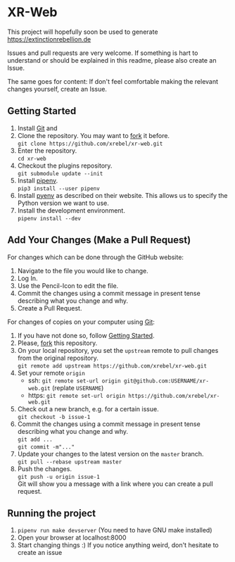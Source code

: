 # XR-Web

This project will hopefully soon be used to generate
https://extinctionrebellion.de

Issues and pull requests are very welcome. If something is hart to understand or
should be explained in this readme, please also create an Issue.

The same goes for content: If don't feel comfortable making the relevant changes
yourself, create an Issue.

## Getting Started
[Getting Started]: #getting-started

1. Install [Git] and
2. Clone the repository. You may want to [fork] it before.  
   `git clone https://github.com/xrebel/xr-web.git`
3. Enter the repository.  
   `cd xr-web`
4. Checkout the plugins repository.  
   `git submodule update --init`
5. Install [pipenv].  
   `pip3 install --user pipenv`
6. Install [pyenv] as described on their website.
   This allows us to specify the Python version we want to use.
7. Install the development environment.  
   `pipenv install --dev`

## Add Your Changes (Make a Pull Request)

For changes which can be done through the GitHub website:

1. Navigate to the file you would like to change.
2. Log In.
3. Use the Pencil-Icon to edit the file.
4. Commit the changes using a commit message in present tense describing what
   you change and why.
5. Create a Pull Request.

For changes of copies on your computer using [Git]:

1. If you have not done so, follow [Getting Started].
2. Please, [fork] this repository.
3. On your local repository, you set the `upstream` remote
   to pull changes from the original repository.  
   `git remote add upstream https://github.com/xrebel/xr-web.git`
4. Set your remote `origin`
   - ssh: `git remote set-url origin git@github.com:USERNAME/xr-web.git`
     (replate `USERNAME`)
   - https: `git remote set-url origin https://github.com/xrebel/xr-web.git`
5. Check out a new branch, e.g. for a certain issue.  
   `git checkout -b issue-1`
6. Commit the changes using a commit message in present tense describing what
   you change and why.  
   `git add ...`  
   `git commit -m"..."`
7. Update your changes to the latest version on the `master` branch.  
   `git pull --rebase upstream master`
8. Push the changes.  
   `git push -u origin issue-1`  
   Git will show you a message with a link where you can create a pull request.

## Running the project
1. `pipenv run make devserver` (You need to have GNU make installed)
2. Open your browser at localhost:8000
3. Start changing things :) If you notice anything weird, don't hesitate to
   create an issue

[Git]: https://git-scm.com/
[fork]: https://github.com/xrebel/xr-web/fork
[pipenv]: https://pipenv.readthedocs.io/en/latest/install/#installing-pipenv
[pyenv]: https://github.com/pyenv/pyenv#installation

